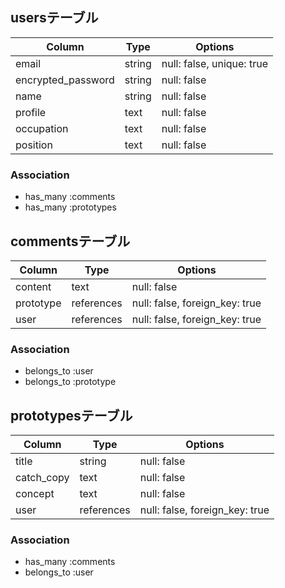 ## usersテーブル

| Column             | Type    | Options                   |
| ------------------ | ------- | ------------------------- |
| email              | string  | null: false, unique: true |
| encrypted_password | string  | null: false               |
| name               | string  | null: false               |
| profile            | text    | null: false               |
| occupation         | text    | null: false               |
| position           | text    | null: false               |

### Association
- has_many :comments
- has_many :prototypes


## commentsテーブル

| Column       | Type        | Options                        |
| ------------ | ----------- | ------------------------------ |
| content      | text        | null: false                    |
| prototype    | references  | null: false, foreign_key: true |
| user         | references  | null: false, foreign_key: true |

### Association
- belongs_to :user
- belongs_to :prototype


## prototypesテーブル

| Column      | Type        | Options                        |
| ----------- | ----------- | ------------------------------ |
| title       | string      | null: false                    |
| catch_copy  | text        | null: false                    |
| concept     | text        | null: false                    |
| user        | references  | null: false, foreign_key: true |

### Association
- has_many :comments
- belongs_to :user



